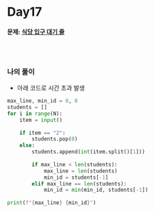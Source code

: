 # Day17

**문제: [식당 입구 대기 줄](https://www.acmicpc.net/problem/26042)**

<br/>
<br/>

### 나의 풀이
- 아래 코드로 시간 초과 발생
```python
max_line, min_id = 0, 0
students = []
for i in range(N):
    item = input()
        
    if item == "2":
        students.pop(0)
    else:
        students.append(int(item.split()[1]))
            
        if max_line < len(students):
            max_line = len(students)
            min_id = students[-1]
        elif max_line == len(students):
            min_id = min(min_id, students[-1])
            
print(f"{max_line} {min_id}")
```